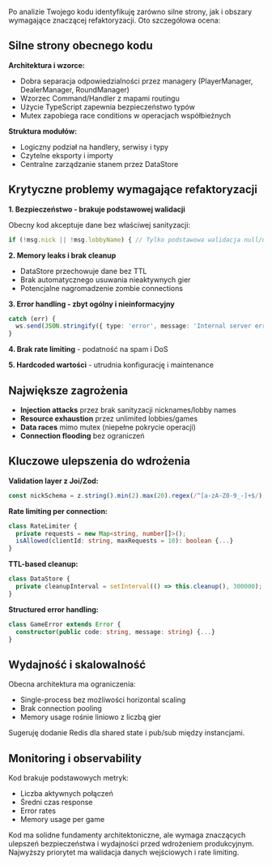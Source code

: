 Po analizie Twojego kodu identyfikuję zarówno silne strony, jak i obszary wymagające znaczącej refaktoryzacji. Oto szczegółowa ocena:

## Silne strony obecnego kodu

**Architektura i wzorce:**
- Dobra separacja odpowiedzialności przez managery (PlayerManager, DealerManager, RoundManager)
- Wzorzec Command/Handler z mapami routingu
- Użycie TypeScript zapewnia bezpieczeństwo typów
- Mutex zapobiega race conditions w operacjach współbieżnych

**Struktura modułów:**
- Logiczny podział na handlery, serwisy i typy
- Czytelne eksporty i importy
- Centralne zarządzanie stanem przez DataStore

## Krytyczne problemy wymagające refaktoryzacji

**1. Bezpieczeństwo - brakuje podstawowej walidacji**

Obecny kod akceptuje dane bez właściwej sanityzacji:
```typescript
if (!msg.nick || !msg.lobbyName) { // Tylko podstawowa walidacja null/undefined
```

**2. Memory leaks i brak cleanup**
- DataStore przechowuje dane bez TTL
- Brak automatycznego usuwania nieaktywnych gier
- Potencjalne nagromadzenie zombie connections

**3. Error handling - zbyt ogólny i nieinformacyjny**
```typescript
catch (err) {
  ws.send(JSON.stringify({ type: 'error', message: 'Internal server error' }));
}
```

**4. Brak rate limiting** - podatność na spam i DoS

**5. Hardcoded wartości** - utrudnia konfigurację i maintenance

## Największe zagrożenia

- **Injection attacks** przez brak sanityzacji nicknames/lobby names
- **Resource exhaustion** przez unlimited lobbies/games
- **Data races** mimo mutex (niepełne pokrycie operacji)
- **Connection flooding** bez ograniczeń

## Kluczowe ulepszenia do wdrożenia

**Validation layer z Joi/Zod:**
```typescript
const nickSchema = z.string().min(2).max(20).regex(/^[a-zA-Z0-9_-]+$/);
```

**Rate limiting per connection:**
```typescript
class RateLimiter {
  private requests = new Map<string, number[]>();
  isAllowed(clientId: string, maxRequests = 10): boolean {...}
}
```

**TTL-based cleanup:**
```typescript
class DataStore {
  private cleanupInterval = setInterval(() => this.cleanup(), 300000);
}
```

**Structured error handling:**
```typescript
class GameError extends Error {
  constructor(public code: string, message: string) {...}
}
```

## Wydajność i skalowalność

Obecna architektura ma ograniczenia:
- Single-process bez możliwości horizontal scaling
- Brak connection pooling
- Memory usage rośnie liniowo z liczbą gier

Sugeruję dodanie Redis dla shared state i pub/sub między instancjami.

## Monitoring i observability

Kod brakuje podstawowych metryk:
- Liczba aktywnych połączeń
- Średni czas response
- Error rates
- Memory usage per game

Kod ma solidne fundamenty architektoniczne, ale wymaga znaczących ulepszeń bezpieczeństwa i wydajności przed wdrożeniem produkcyjnym. Najwyższy priorytet ma walidacja danych wejściowych i rate limiting.
